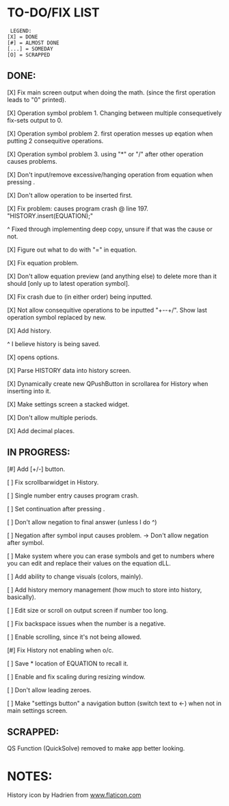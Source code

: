 # TO-DO/FIX LIST
     LEGEND:
    [X] = DONE
    [#] = ALMOST DONE
    [...] = SOMEDAY
	[O] = SCRAPPED

## DONE:

 [X] Fix main screen output when doing the math. (since the first operation leads to "0" printed).
 
 [X] Operation symbol problem 1. Changing between multiple consequetively fix-sets output to 0.
 
 [X] Operation symbol problem 2. first operation messes up eqation when putting 2 consequitive operations.
 
 [X] Operation symbol problem 3. using "*" or "/" after other operation causes problems.
 
 [X] Don't input/remove excessive/hanging operation from equation when pressing <Enter>.
 
 [X] Don't allow operation to be inserted first.
 
 [X] Fix problem: <Enter> causes program crash @ line 197. "HISTORY.insert(EQUATION);"
 
  ^  Fixed through implementing deep copy, unsure if that was the cause or not.
  
 [X] Figure out what to do with "=" in equation.
 
 [X] Fix <BACKSPACE> equation problem.
 
 [X] Don't allow equation preview (and anything else) to delete more than it should [only up to latest operation symbol].
 
 [X] Fix crash due to <Backspace> <Delete> (in either order) being inputted.
 
 [X] Not allow consequitive operations to be inputted "+--+/". Show last operation symbol replaced by new.
 
 [X] Add history.
 
  ^  I believe history is being saved.
 
 [X] <ESCAPE> opens options.
 
 [X] Parse HISTORY data into history screen.
 
 [X] Dynamically create new QPushButton in scrollarea for History when inserting into it.
 
 [X] Make settings screen a stacked widget.
 
 [X] Don't allow multiple periods.
 
 [X] Add decimal places.

## IN PROGRESS:
 
 [\#] Add [+/-] button.
  
 [ ] Fix scrollbarwidget in History.
 
 [ ] Single number entry causes program crash.
 
 [ ] Set continuation after pressing <ENTER>.
 
 [ ] Don't allow negation to final answer (unless I do ^)
 
 [ ] Negation after symbol input causes problem. -> Don't allow negation after symbol.
 
 [ ] Make system where you can erase symbols and get to numbers where you can edit and replace their values on the equation dLL.
 
 [ ] Add ability to change visuals (colors, mainly).
 
 [ ] Add history memory management (how much to store into history, basically).
 
 [ ] Edit size or scroll on output screen if number too long.
  
 [ ] Fix backspace issues when the number is a negative.
 
 [ ] Enable scrolling, since it's not being allowed.
 
 [\#] Fix History not enabling when o/c.
 
 [ ] Save * location of EQUATION to recall it.
 
 [ ] Enable and fix scaling during resizing window.
 
 [ ] Don't allow leading zeroes.
  
 [ ] Make "settings button" a navigation button (switch text to <-) when not in main settings screen.
 
## SCRAPPED:

 QS Function (QuickSolve) removed to make app better looking.

# NOTES:

 History icon by Hadrien from www.flaticon.com